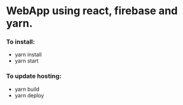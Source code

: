 # WebApp using react, firebase and yarn.

### To install:
 - yarn install
 - yarn start
 
### To update hosting:
 - yarn build
 - yarn deploy
